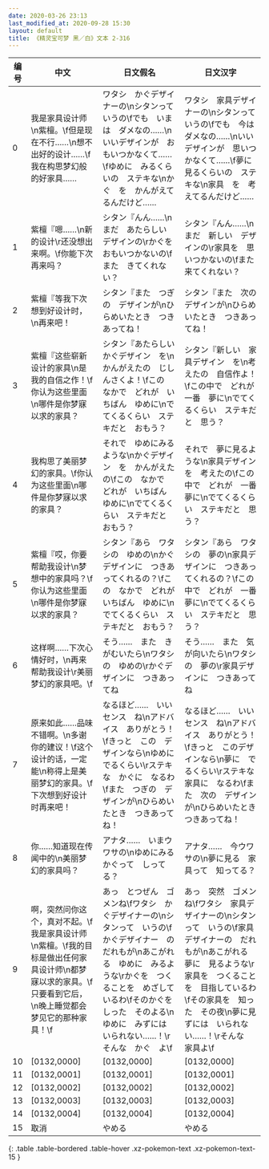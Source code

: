 ```yaml
---
date: 2020-03-26 23:13
last_modified_at: 2020-09-28 15:30
layout: default
title: 《精灵宝可梦 黑／白》文本 2-316
---
```

| 编号 | 中文 | 日文假名 | 日文汉字 |
| ---- | ---- | ---- | --- |
| 0 | 我是家具设计师\n紫檀。\f但是现在不行……\n想不出好的设计……\f我在构思梦幻般的好家具…… | ワタシ　かぐデザイナーの\nシタンって　いうの\fでも　いまは　ダメなの……\nいいデザインが　おもいつかなくて……\fゆめに　みるくらいの　ステキな\nかぐ　を　かんがえてるんだけど…… | ワタシ　家具デザイナーの\nシタンって　いうの\fでも　今は　ダメなの……\nいいデザインが　思いつかなくて……\f夢に　見るくらいの　ステキな\n家具　を　考えてるんだけど…… |
| 1 | 紫檀『嗯……\n新的设计\r还没想出来啊。\f你能下次再来吗？ | シタン『んん……\nまだ　あたらしい　デザインの\rかぐを　おもいつかないの\fまた　きてくれない？ | シタン『んん……\nまだ　新しい　デザインの\r家具を　思いつかないの\fまた　来てくれない？ |
| 2 | 紫檀『等我下次想到好设计时，\n再来吧！ | シタン『また　つぎの　デザインが\nひらめいたとき　つきあってね！ | シタン『また　次の　デザインが\nひらめいたとき　つきあってね！ |
| 3 | 紫檀『这些崭新设计的家具\n是我的自信之作！\f你认为这些里面\n哪件是你梦寐以求的家具？ | シタン『あたらしい　かぐデザイン　を\nかんがえたの　じしんさくよ！\fこの　なかで　どれが　いちばん　ゆめに\nでてくるくらい　ステキだと　おもう？ | シタン『新しい　家具デザイン　を\n考えたの　自信作よ！\fこの中で　どれが　一番　夢に\nでてくるくらい　ステキだと　思う？ |
| 4 | 我构思了美丽梦幻的家具。\f你认为这些里面\n哪件是你梦寐以求的家具？ | それで　ゆめにみるような\nかぐデザイン　を　かんがえたの\fこの　なかで　どれが　いちばん　ゆめに\nでてくるくらい　ステキだと　おもう？ | それで　夢に見るような\n家具デザイン　を　考えたの\fこの中で　どれが　一番　夢に\nでてくるくらい　ステキだと　思う？ |
| 5 | 紫檀『哎，你要帮助我设计\n梦想中的家具吗？\f你认为这些里面\n哪件是你梦寐以求的家具？ | シタン『あら　ワタシの　ゆめの\nかぐデザインに　つきあってくれるの？\fこの　なかで　どれが　いちばん　ゆめに\nでてくるくらい　ステキだと　おもう？ | シタン『あら　ワタシの　夢の\n家具デザインに　つきあってくれるの？\fこの中で　どれが　一番　夢に\nでてくるくらい　ステキだと　思う？ |
| 6 | 这样啊……下次心情好时，\n再来帮助我设计\r美丽梦幻的家具吧。\f | そう……　また　きがむいたら\nワタシの　ゆめの\rかぐデザインに　つきあってね | そう……　また　気が向いたら\nワタシの　夢の\r家具デザインに　つきあってね |
| 7 | 原来如此……品味不错啊。\n多谢你的建议！\f这个设计的话，一定能\n称得上是美丽梦幻的家具。\f下次想到好设计时再来吧！ | なるほど……　いいセンス　ね\nアドバイス　ありがとう！\fきっと　この　デザインなら\nゆめに　でるくらい\rステキな　かぐに　なるわ\fまた　つぎの　デザインが\nひらめいたとき　つきあってね！ | なるほど……　いいセンス　ね\nアドバイス　ありがとう！\fきっと　このデザインなら\n夢に　でるくらい\rステキな　家具に　なるわ\fまた　次の　デザインが\nひらめいたとき　つきあってね！ |
| 8 | 你……知道现在传闻中的\n美丽梦幻的家具吗？ | アナタ……　いまウワサの\nゆめにみる　かぐって　しってる？ | アナタ……　今ウワサの\n夢に見る　家具って　知ってる？ |
| 9 | 啊，突然问你这个，真对不起。\f我是家具设计师\n紫檀。\f我的目标是做出任何家具设计师\n都梦寐以求的家具。\f只要看到它后，\n晚上睡觉都会梦见它的那种家具！\f | あっ　とつぜん　ゴメンね\fワタシ　かぐデザイナーの\nシタンって　いうの\fかぐデザイナー　の　だれもが\nあこがれる　ゆめに　みるような\rかぐを　つくることを　めざしているわ\fそのかぐを　しった　そのよる\nゆめに　みずには　いられない……！\rそんな　かぐ　よ\f | あっ　突然　ゴメンね\fワタシ　家具デザイナーの\nシタンって　いうの\f家具デザイナーの　だれもが\nあこがれる　夢に　見るような\r家具を　つくることを　目指しているわ\fその家具を　知った　その夜\n夢に見ずには　いられない……！\rそんな　家具よ\f |
| 10 | [0132,0000] | [0132,0000] | [0132,0000] |
| 11 | [0132,0001] | [0132,0001] | [0132,0001] |
| 12 | [0132,0002] | [0132,0002] | [0132,0002] |
| 13 | [0132,0003] | [0132,0003] | [0132,0003] |
| 14 | [0132,0004] | [0132,0004] | [0132,0004] |
| 15 | 取消 | やめる | やめる |
{: .table .table-bordered .table-hover .xz-pokemon-text .xz-pokemon-text-15 }